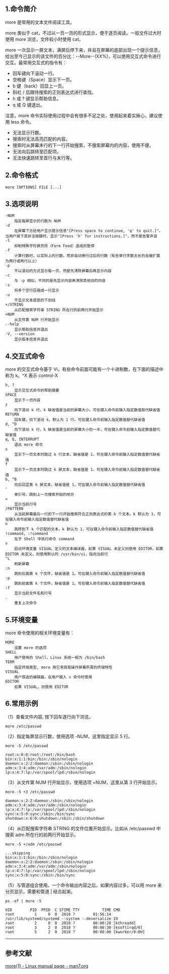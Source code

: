 ## 1.命令简介
more 是常用的文本文件阅读工具。

more 类似于 cat，不过以一页一页的形式显示，便于逐页阅读。一般文件过大时使用 more 浏览，文件较小时使用 cat。

more 一次显示一屏文本，满屏后停下来，并且在屏幕的底部出现一个提示信息，给出至今己显示的该文件的百分比：--More--(XX%)，可以使用交互式命令进行交互。最常用交互式的指令有：
- 回车键向下滚动一行。
- 空格键（Space）显示下一页。
- b 键（back）回显上一页。
- 斜杠 / 后跟待搜索的正则表达式进行查找。
- h 或 ? 键显示帮助信息。
- q 或 Q 键退出。

注意，more 命令实际使用过程中会有很多不足之处，使用起来着实揪心，建议使用 less 命令。
- 无法显示行数。
- 搜索时无法高亮匹配的内容。
- 搜索时从屏幕末行的下一行开始搜索，不搜索屏幕内的内容，使用不便。
- 无法向后跳转至匹配项。
- 无法快速跳转至首行与末行等。

## 2.命令格式
```
more [OPTIONS] FILE [...]
```

## 3.选项说明
```
-NUM
	指定每屏显示的行数为 NUM
-d
	在屏幕下方给用户显示提示信息"[Press space to continue, 'q' to quit.]"。当用户按下其非法按键时，显示"[Press 'h' for instructions.]"，而不是告警声音
-l
	抑制特殊字符换页符（Form Feed）造成的暂停
-f
	计算行数时，以实际上的行数，而非自动换行过后的行数（有些单行字数太长的会被扩展为两行或两行以上）
-p
	不以滚动的方式显示每一页，而是先清除屏幕后再显示内容
-c
	与 -p 相似，不同的是先显示内容再清除其他旧的内容
-s
	将多个空行压缩成一行显示
-u
	不显示文本底部的下划线
+/STRING
	从匹配搜索字符串 STRING 所在行的前两行开始显示
+NUM
	从文件第 NUM 行开始显示
--help
	显示帮助信息并退出
-V, --version
	显示版本信息并退出
```

## 4.交互式命令
more 的交互式命令基于 Vi，有些命令前面可能有一个十进制数，在下面的描述中称为 k。^X 表示 control-X
```
h, ?
	显示交互式命令的帮助摘要
SPACE
	显示下一页内容
z
	向下滚动 k 行，k 缺省值是当前的屏幕大小。可在键入命令前输入指定数值取代缺省值
RETURN
	回车键，向下滚动 k，默认为 1 行。可在键入命令前输入指定数值替代缺省值
d, ^D
	向下滚动 k 行，k 缺省值是当前的屏幕大小的一半，可在键入命令前输入指定数值替代缺省值
q, Q, INTERRUPT
	退出 more 命令
s
	显示下一页文本时跳过 k 行文本，缺省值是 1，可在键入命令前输入指定数值替代缺省值
f
	显示下一页文本时跳过 k 屏文本，缺省值是 1，可在键入命令前输入指定数值替代缺省值
b, ^B
	向后回显第 k 屏文本，缺省值是 1，可在键入命令前输入指定数值替代缺省值
'
	单引号，跳到上一次搜索开始的地方
=
	显示当前行号
/PATTERN
	从当前屏幕最后一行的下一行开始搜索符合正则表达式的第 k 个文本。k 默认为 1，可在键入命令前输入指定数值替代缺省值
n
	跳转到下 k 个匹配的文本，k 默认为 1，可在键入命令前输入指定数值替代缺省值
!command, :!command
	在子 Shell 中执行命令 command
v
	启动环境变量 VISUAL 定义的文本编译器，如果 VISUAL 未定义则使用 EDITOR，如果 EDITOR 未定义，则使用默认的 /usr/bin/vi，指向当前行
^L
	刷新屏幕
:n
	跳到后面第 k 个文件，缺省值是 1。可在键入命令前输入指定数值替代缺省值
:p
	跳到前面第 k 个文件，缺省值是 1。可在键入命令前输入指定数值替代缺省值
:f
	显示当前文件名和行号
.
	重复上次命令
```

## 5.环境变量
more 命令使用的相关环境变量有：
```
MORE
	设置 more 的选项
SHELL
	用户使用的 Shell，Linux 系统一般为 /bin/bash
TERM
	指定终端类型, more 用它来获取操作屏幕所需的终端特性
VISUAL
	用户首选的编辑器，在用户键入 v 命令时使用
EDITOR
	如果 VISUAL，则使用 EDITOR
```

## 6.常用示例
（1）查看文件内容, 按下回车逐行向下浏览。
```
more /etc/passwd
```

（2）指定每屏显示行数，使用选项 -NUM，这里指定显示 5 行。
```
more -5 /etc/passwd

root:x:0:0:root:/root:/bin/bash
bin:x:1:1:bin:/bin:/sbin/nologin
daemon:x:2:2:daemon:/sbin:/sbin/nologin
adm:x:3:4:adm:/var/adm:/sbin/nologin
lp:x:4:7:lp:/var/spool/lpd:/sbin/nologin
```

（3）从文件第 NUM 行开始显示，使用选项 +NUM，这里从第 3 行开始显示。
```
more -5 +3 /etc/passwd

daemon:x:2:2:daemon:/sbin:/sbin/nologin
adm:x:3:4:adm:/var/adm:/sbin/nologin
lp:x:4:7:lp:/var/spool/lpd:/sbin/nologin
sync:x:5:0:sync:/sbin:/bin/sync
shutdown:x:6:0:shutdown:/sbin:/sbin/shutdown
```
（4）从匹配搜索字符串 STRING 的文件位置开始显示。比如从 /etc/passwd 中搜索 adm 所在行的前两行开始显示。
```
more -5 +/adm /etc/passwd

...skipping
bin:x:1:1:bin:/bin:/sbin/nologin
daemon:x:2:2:daemon:/sbin:/sbin/nologin
adm:x:3:4:adm:/var/adm:/sbin/nologin
lp:x:4:7:lp:/var/spool/lpd:/sbin/nologin
sync:x:5:0:sync:/sbin:/bin/sync
```

（5）与管道组合使用。一个命令输出内容之后，如果内容过多，可以用 more 来分页显示，需要和管道 | 结合起来。
```
ps -ef | more -5

UID        PID  PPID  C STIME TTY          TIME CMD
root         1     0  0  2018 ?        01:56:14 /usr/lib/systemd/systemd --system --deserialize 19
root         2     0  0  2018 ?        00:00:20 [kthreadd]
root         3     2  0  2018 ?        00:00:30 [ksoftirqd/0]
root         5     2  0  2018 ?        00:00:00 [kworker/0:0H]
```

---
## 参考文献
[more(1) - Linux manual page - man7.org](https://man7.org/linux/man-pages/man1/more.1.html)
